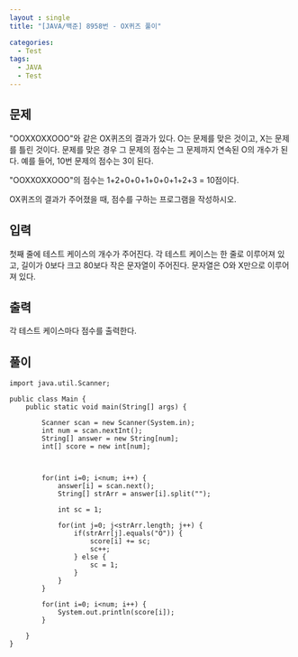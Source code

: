 ```yaml
---
layout : single
title: "[JAVA/백준] 8958번 - OX퀴즈 풀이"

categories:
  - Test
tags:
  - JAVA
  - Test
---
```


## 문제

"OOXXOXXOOO"와 같은 OX퀴즈의 결과가 있다. O는 문제를 맞은 것이고, X는 문제를 틀린 것이다. 문제를 맞은 경우 그 문제의 점수는 그 문제까지 연속된 O의 개수가 된다. 예를 들어, 10번 문제의 점수는 3이 된다.

"OOXXOXXOOO"의 점수는 1+2+0+0+1+0+0+1+2+3 = 10점이다.

OX퀴즈의 결과가 주어졌을 때, 점수를 구하는 프로그램을 작성하시오.

## 입력

첫째 줄에 테스트 케이스의 개수가 주어진다. 각 테스트 케이스는 한 줄로 이루어져 있고, 길이가 0보다 크고 80보다 작은 문자열이 주어진다. 문자열은 O와 X만으로 이루어져 있다.

## 출력

각 테스트 케이스마다 점수를 출력한다.

## 풀이
~~~
import java.util.Scanner;

public class Main {
	public static void main(String[] args) {
			
		Scanner scan = new Scanner(System.in);
		int num = scan.nextInt();
		String[] answer = new String[num];
		int[] score = new int[num];
		
		
		
		for(int i=0; i<num; i++) {
			answer[i] = scan.next();
			String[] strArr = answer[i].split("");
			
			int sc = 1;
			
			for(int j=0; j<strArr.length; j++) {
				if(strArr[j].equals("O")) {
					score[i] += sc;
					sc++;
				} else {
					sc = 1;
				}
			}
		}
		
		for(int i=0; i<num; i++) {
			System.out.println(score[i]);
		}
		
	}
}
~~~
